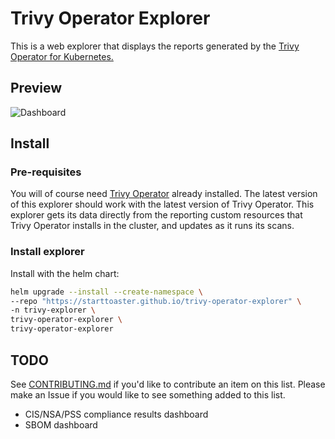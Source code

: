 # Trivy Operator Explorer

This is a web explorer that displays the reports generated by the [Trivy Operator for Kubernetes.](https://github.com/aquasecurity/trivy-operator)

## Preview

![Dashboard](content/preview.gif)

## Install

### Pre-requisites

You will of course need [Trivy Operator](https://github.com/aquasecurity/trivy-operator) already installed. The latest version of this explorer should work with the latest version of Trivy Operator. This explorer gets its data directly from the reporting custom resources that Trivy Operator installs in the cluster, and updates as it runs its scans.

### Install explorer

Install with the helm chart:

```bash
helm upgrade --install --create-namespace \
--repo "https://starttoaster.github.io/trivy-operator-explorer" \
-n trivy-explorer \
trivy-operator-explorer \
trivy-operator-explorer
```

## TODO

See [CONTRIBUTING.md](CONTRIBUTING.md) if you'd like to contribute an item on this list. Please make an Issue if you would like to see something added to this list.

- CIS/NSA/PSS compliance results dashboard
- SBOM dashboard
